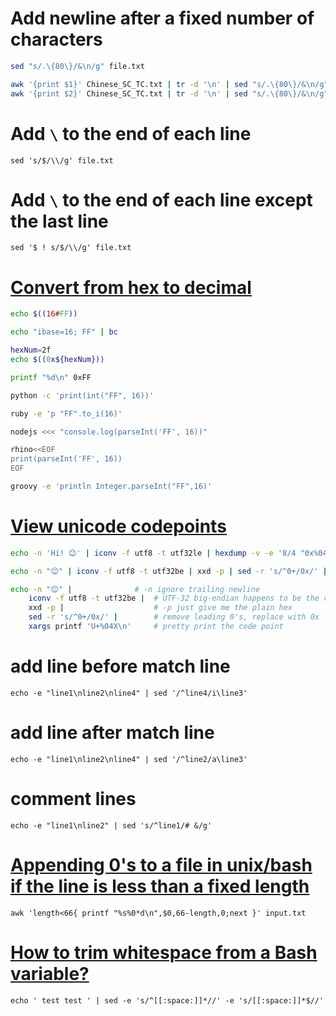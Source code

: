 # Add newline after a fixed number of characters
```bash
sed "s/.\{80\}/&\n/g" file.txt

awk '{print $1}' Chinese_SC_TC.txt | tr -d '\n' | sed "s/.\{80\}/&\n/g" | sed '$ ! s/$/\\/g' > Chinese_SC.txt
awk '{print $2}' Chinese_SC_TC.txt | tr -d '\n' | sed "s/.\{80\}/&\n/g" | sed '$ ! s/$/\\/g' > Chinese_TC.txt
```

# Add `\` to the end of each line
`sed 's/$/\\/g' file.txt`

# Add  `\` to the end of each line except the last line
`sed '$ ! s/$/\\/g' file.txt`

# [Convert from hex to decimal](https://stackoverflow.com/questions/13280131/hexadecimal-to-decimal-in-shell-script)
```bash
echo $((16#FF))

echo "ibase=16; FF" | bc

hexNum=2f
echo $((0x${hexNum}))

printf "%d\n" 0xFF

python -c 'print(int("FF", 16))'

ruby -e 'p "FF".to_i(16)'

nodejs <<< "console.log(parseInt('FF', 16))"

rhino<<EOF
print(parseInt('FF', 16))
EOF

groovy -e 'println Integer.parseInt("FF",16)'
```

# [View unicode codepoints](https://superuser.com/questions/377793/view-unicode-codepoints-for-all-letters-in-file-on-bash)
```bash
echo -n 'Hi! 😊' | iconv -f utf8 -t utf32le | hexdump -v -e '8/4 "0x%04x " "\n"' | sed -re"s/0x /   /g"

echo -n "😊" | iconv -f utf8 -t utf32be | xxd -p | sed -r 's/^0+/0x/' | xargs printf 'U+%04X\n'

echo -n "😊" |              # -n ignore trailing newline                     \
    iconv -f utf8 -t utf32be |  # UTF-32 big-endian happens to be the code point \
    xxd -p |                    # -p just give me the plain hex                  \
    sed -r 's/^0+/0x/' |        # remove leading 0's, replace with 0x            \
    xargs printf 'U+%04X\n'     # pretty print the code point
```

# add line before match line
`echo -e "line1\nline2\nline4" | sed '/^line4/i\line3'`

# add line after match line
`echo -e "line1\nline2\nline4" | sed '/^line2/a\line3'`

# comment lines
`echo -e "line1\nline2" | sed 's/^line1/# &/g'`

# [Appending 0's to a file in unix/bash if the line is less than a fixed length](https://stackoverflow.com/questions/46443750/appending-0s-to-a-file-in-unix-bash-if-the-line-is-less-than-a-fixed-length)
`awk 'length<66{ printf "%s%0*d\n",$0,66-length,0;next }' input.txt`

# [How to trim whitespace from a Bash variable?](https://stackoverflow.com/questions/369758/how-to-trim-whitespace-from-a-bash-variable)
`echo ' test test ' | sed -e 's/^[[:space:]]*//' -e 's/[[:space:]]*$//'`
